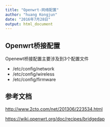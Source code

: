 ```yaml
---
title: "Openwrt-网络配置"
author: "huang Kongjun"
date: "2016年7月28日"
output: html_document
---
```



## Openwrt桥接配置

Openewt桥接配置主要涉及到3个配置文件

* /etc/config/network
* /etc/config/wireless
* /etc/config/firmware

## 参考文档

<http://www.2cto.com/net/201306/223534.html>

<https://wiki.openwrt.org/doc/recipes/bridgedap>